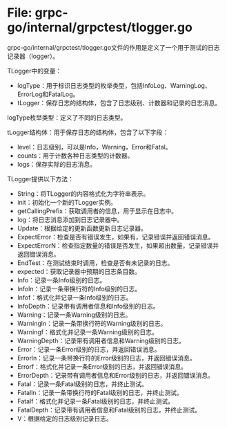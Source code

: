 # File: grpc-go/internal/grpctest/tlogger.go

grpc-go/internal/grpctest/tlogger.go文件的作用是定义了一个用于测试的日志记录器（logger）。

TLogger中的变量：

- logType：用于标识日志类型的枚举类型，包括InfoLog、WarningLog、ErrorLog和FatalLog。
- tLogger：保存日志的结构体，包含了日志级别、计数器和记录的日志消息。

logType枚举类型：定义了不同的日志类型。

tLogger结构体：用于保存日志的结构体，包含了以下字段：

- level：日志级别，可以是Info，Warning，Error和Fatal。
- counts：用于计数各种日志类型的计数器。
- logs：保存实际的日志消息。

TLogger提供以下方法：

- String：将TLogger的内容格式化为字符串表示。
- init：初始化一个新的TLogger实例。
- getCallingPrefix：获取调用者的信息，用于显示在日志中。
- log：将日志消息添加到日志记录器中。
- Update：根据给定的更新函数更新日志记录器。
- ExpectError：检查是否有错误发生，如果有，记录错误并返回错误消息。
- ExpectErrorN：检查指定数量的错误是否发生，如果超出数量，记录错误并返回错误消息。
- EndTest：在测试结束时调用，检查是否有未记录的日志。
- expected：获取记录器中预期的日志条目数。
- Info：记录一条Info级别的日志。
- Infoln：记录一条带换行符的Info级别的日志。
- Infof：格式化并记录一条Info级别的日志。
- InfoDepth：记录带有调用者信息和Info级别的日志。
- Warning：记录一条Warning级别的日志。
- Warningln：记录一条带换行符的Warning级别的日志。
- Warningf：格式化并记录一条Warning级别的日志。
- WarningDepth：记录带有调用者信息和Warning级别的日志。
- Error：记录一条Error级别的日志，并返回错误消息。
- Errorln：记录一条带换行符的Error级别的日志，并返回错误消息。
- Errorf：格式化并记录一条Error级别的日志，并返回错误消息。
- ErrorDepth：记录带有调用者信息和Error级别的日志，并返回错误消息。
- Fatal：记录一条Fatal级别的日志，并终止测试。
- Fatalln：记录一条带换行符的Fatal级别的日志，并终止测试。
- Fatalf：格式化并记录一条Fatal级别的日志，并终止测试。
- FatalDepth：记录带有调用者信息和Fatal级别的日志，并终止测试。
- V：根据给定的日志级别记录日志。

